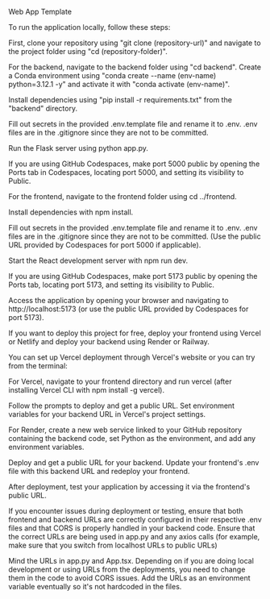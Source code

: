 Web App Template

To run the application locally, follow these steps:

First, clone your repository using "git clone (repository-url)" and navigate to the project folder using "cd (repository-folder)". 

For the backend, navigate to the backend folder using "cd backend". Create a Conda environment using "conda create --name (env-name) python=3.12.1 -y" and activate it with "conda activate (env-name)". 

Install dependencies using "pip install -r requirements.txt" from the "backend" directory. 

Fill out secrets in the provided .env.template file and rename it to .env. 
.env files are in the .gitignore since they are not to be committed.

Run the Flask server using python app.py. 

If you are using GitHub Codespaces, make port 5000 public by opening the Ports tab in Codespaces, locating port 5000, and setting its visibility to Public. 

For the frontend, navigate to the frontend folder using cd ../frontend. 

Install dependencies with npm install. 

Fill out secrets in the provided .env.template file and rename it to .env. .env files are in the .gitignore since they are not to be committed. (Use the public URL provided by Codespaces for port 5000 if applicable). 

Start the React development server with npm run dev. 

If you are using GitHub Codespaces, make port 5173 public by opening the Ports tab, locating port 5173, and setting its visibility to Public. 

Access the application by opening your browser and navigating to http://localhost:5173 (or use the public URL provided by Codespaces for port 5173). 

If you want to deploy this project for free, deploy your frontend using Vercel or Netlify and deploy your backend using Render or Railway. 

You can set up Vercel deployment through Vercel's website or you can try from the terminal:

For Vercel, navigate to your frontend directory and run vercel (after installing Vercel CLI with npm install -g vercel). 

Follow the prompts to deploy and get a public URL. Set environment variables for your backend URL in Vercel's project settings. 

For Render, create a new web service linked to your GitHub repository containing the backend code, set Python as the environment, and add any environment variables.

Deploy and get a public URL for your backend. Update your frontend's .env file with this backend URL and redeploy your frontend. 

After deployment, test your application by accessing it via the frontend's public URL. 

If you encounter issues during deployment or testing, ensure that both frontend and backend URLs are correctly configured in their respective .env files and that CORS is properly handled in your backend code. Ensure that the correct URLs are being used in app.py and any axios calls (for example, make sure that you switch from localhost URLs to public URLs)

Mind the URLs in app.py and App.tsx. Depending on if you are doing local development or using URLs from the deployments, you need to change them in the code to avoid CORS issues. Add the URLs as an environment variable eventually so it's not hardcoded in the files.